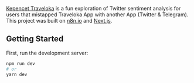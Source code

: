 [Kepencet Traveloka](https://kepencet-traveloka.vercel.app/) is a fun exploration of Twitter sentiment analysis for users that mistapped Traveloka App with another App (Twitter & Telegram). This project was built on [n8n.io](https://n8n.io) and [Next.js](https://nextjs.org/).

## Getting Started

First, run the development server:

```bash
npm run dev
# or
yarn dev
```
